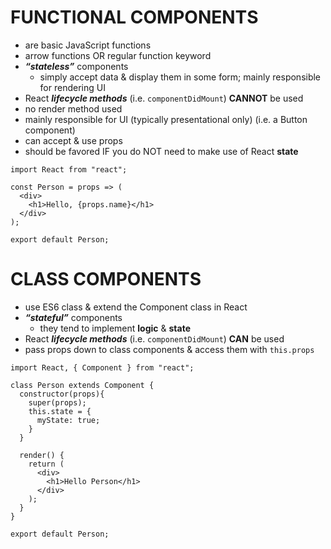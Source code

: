 # FUNCTIONAL COMPONENTS
* are basic JavaScript functions
* arrow functions OR regular function keyword
* **_“stateless”_** components 
    - simply accept data & display them in some form; mainly responsible for rendering UI
* React **_lifecycle methods_** (i.e. `componentDidMount`) **CANNOT** be used
* no render method used 
* mainly responsible for UI (typically presentational only) (i.e. a Button component)
* can accept & use props
* should be favored IF you do NOT need to make use of React **state**

```
import React from "react";

const Person = props => (
  <div>
    <h1>Hello, {props.name}</h1>
  </div>
);

export default Person;
```




# CLASS COMPONENTS
* use ES6 class & extend the Component class in React
* **_“stateful”_** components 
    - they tend to implement **logic** & **state**
* React **_lifecycle methods_** (i.e. `componentDidMount`) **CAN** be used
* pass props down to class components & access them with `this.props`

```
import React, { Component } from "react";

class Person extends Component {
  constructor(props){
    super(props);
    this.state = {
      myState: true;
    }
  }
  
  render() {
    return (
      <div>
        <h1>Hello Person</h1>
      </div>
    );
  }
}

export default Person;
```
